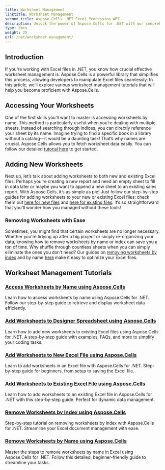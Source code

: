 ```yaml
---
title: Worksheet Management
linktitle: Worksheet Management
second_title: Aspose.Cells .NET Excel Processing API
description: Unlock the power of Aspose.Cells for .NET with our comprehensive tutorials, guiding you through worksheet management with step-by-step instructions.
type: docs
weight: 25
url: /net/worksheet-management/
---
```

## Introduction

If you're working with Excel files in .NET, you know how crucial effective worksheet management is. Aspose.Cells is a powerful library that simplifies this process, allowing developers to manipulate Excel files seamlessly. In this article, we’ll explore various worksheet management tutorials that will help you become proficient with Aspose.Cells.

## Accessing Your Worksheets

One of the first skills you'll want to master is accessing worksheets by name. This method is particularly useful when you’re dealing with multiple sheets. Instead of searching through indices, you can directly reference your sheet by its name. Imagine trying to find a specific book in a library without a catalog—it would be a daunting task! That’s why names are crucial. Aspose.Cells allows you to fetch worksheet data easily. You can follow our detailed [tutorial here](./access-worksheets-by-name/) to get started.

## Adding New Worksheets

Next up, let’s talk about adding worksheets to both new and existing Excel files. Perhaps you’re creating a new report and need an empty sheet to fill in data later or maybe you want to append a new sheet to an existing sales report. With Aspose.Cells, it’s as simple as pie! Just follow our step-by-step guides for adding worksheets to your new or existing Excel files: check them out [here for new files](./add-worksheets-to-new-excel-file/) and [here for existing files](./add-worksheets-to-existing-excel-file/). It’s so straightforward that you'll wonder how you managed without these tools!

### Removing Worksheets with Ease

Sometimes, you might find that certain worksheets are no longer necessary. Whether you're tidying up after a big project or simply re-organizing your data, knowing how to remove worksheets by name or index can save you a ton of time. Why shuffle through countless sheets when you can simply eliminate the ones you don’t need? Our guides on [removing worksheets by index](./remove-worksheets-by-index/) and by name [here](./remove-worksheets-by-name/) make it easy to optimize your Excel files.

## Worksheet Management Tutorials
### [Access Worksheets by Name using Aspose.Cells](./access-worksheets-by-name/)
Learn how to access worksheets by name using Aspose.Cells for .NET. Follow our step-by-step guide to retrieve and display worksheet data efficiently.
### [Add Worksheets to Designer Spreadsheet using Aspose.Cells](./add-worksheets-to-designer-spreadsheet/)
Learn how to add new worksheets to existing Excel files using Aspose.Cells for .NET. A step-by-step guide with examples, FAQs, and more to simplify your coding tasks.
### [Add Worksheets to New Excel File using Aspose.Cells](./add-worksheets-to-new-excel-file/)
Learn to add worksheets in an Excel file with Aspose.Cells for .NET. Step-by-step guide for beginners, from setup to saving the Excel file.
### [Add Worksheets to Existing Excel File using Aspose.Cells](./add-worksheets-to-existing-excel-file/)
Learn how to add worksheets to an existing Excel file in Aspose.Cells for .NET with this step-by-step guide. Perfect for dynamic data management.
### [Remove Worksheets by Index using Aspose.Cells](./remove-worksheets-by-index/)
Step-by-step tutorial on removing worksheets by index with Aspose.Cells for .NET. Streamline your Excel document management with ease.
### [Remove Worksheets by Name using Aspose.Cells](./remove-worksheets-by-name/)
Master the steps to remove worksheets by name in Excel using Aspose.Cells for .NET. Follow this detailed, beginner-friendly guide to streamline your tasks.